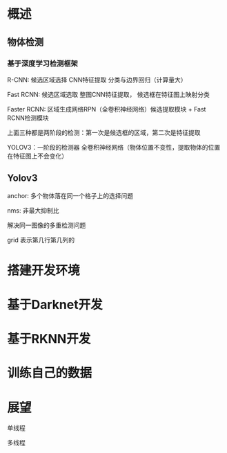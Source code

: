 # 概述

## 物体检测

### 基于深度学习检测框架

R-CNN: 候选区域选择 CNN特征提取 分类与边界回归（计算量大）

Fast RCNN: 候选区域选取 整图CNN特征提取， 候选框在特征图上映射分类

Faster RCNN: 区域生成网络RPN（全卷积神经网络）候选提取模块 + Fast RCNN检测模块

上面三种都是两阶段的检测：第一次是候选框的区域，第二次是特征提取

YOLOV3：一阶段的检测器 全卷积神经网络（物体位置不变性，提取物体的位置在特征图上不会变化）

## Yolov3

anchor: 多个物体落在同一个格子上的选择问题

nms: 非最大抑制比

解决同一图像的多重检测问题

grid 表示第几行第几列的

# 搭建开发环境

# 基于Darknet开发

# 基于RKNN开发

# 训练自己的数据

# 展望

单线程

多线程

